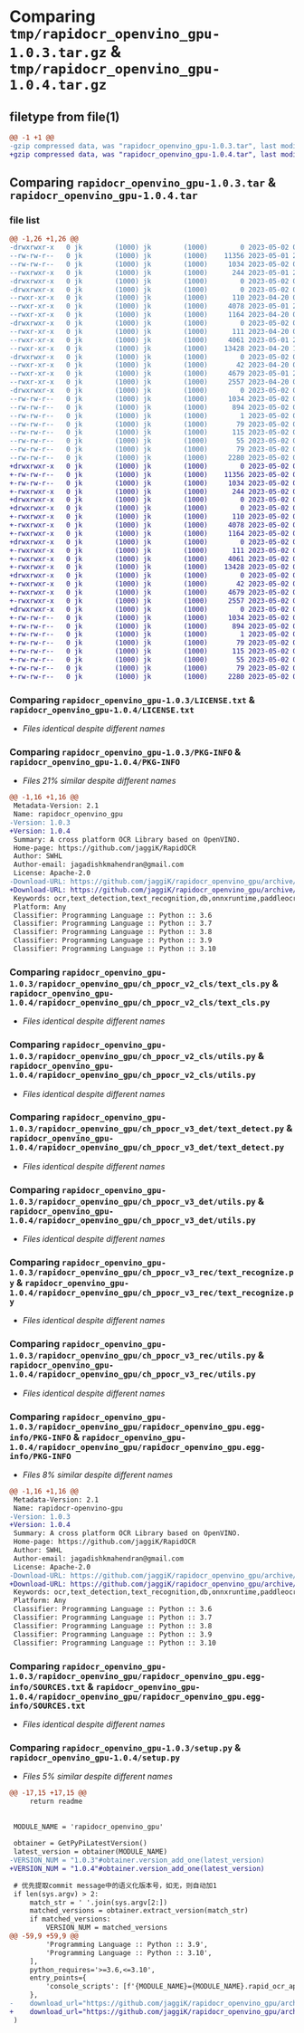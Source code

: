 # Comparing `tmp/rapidocr_openvino_gpu-1.0.3.tar.gz` & `tmp/rapidocr_openvino_gpu-1.0.4.tar.gz`

## filetype from file(1)

```diff
@@ -1 +1 @@
-gzip compressed data, was "rapidocr_openvino_gpu-1.0.3.tar", last modified: Tue May  2 02:03:06 2023, max compression
+gzip compressed data, was "rapidocr_openvino_gpu-1.0.4.tar", last modified: Tue May  2 02:25:03 2023, max compression
```

## Comparing `rapidocr_openvino_gpu-1.0.3.tar` & `rapidocr_openvino_gpu-1.0.4.tar`

### file list

```diff
@@ -1,26 +1,26 @@
-drwxrwxr-x   0 jk        (1000) jk        (1000)        0 2023-05-02 02:03:06.073025 rapidocr_openvino_gpu-1.0.3/
--rw-rw-r--   0 jk        (1000) jk        (1000)    11356 2023-05-01 22:33:58.000000 rapidocr_openvino_gpu-1.0.3/LICENSE.txt
--rw-rw-r--   0 jk        (1000) jk        (1000)     1034 2023-05-02 02:03:06.073025 rapidocr_openvino_gpu-1.0.3/PKG-INFO
--rwxrwxr-x   0 jk        (1000) jk        (1000)      244 2023-05-01 23:25:21.000000 rapidocr_openvino_gpu-1.0.3/README.md
-drwxrwxr-x   0 jk        (1000) jk        (1000)        0 2023-05-02 02:03:06.073025 rapidocr_openvino_gpu-1.0.3/rapidocr_openvino_gpu/
-drwxrwxr-x   0 jk        (1000) jk        (1000)        0 2023-05-02 02:03:06.073025 rapidocr_openvino_gpu-1.0.3/rapidocr_openvino_gpu/ch_ppocr_v2_cls/
--rwxr-xr-x   0 jk        (1000) jk        (1000)      110 2023-04-20 03:01:21.000000 rapidocr_openvino_gpu-1.0.3/rapidocr_openvino_gpu/ch_ppocr_v2_cls/__init__.py
--rwxr-xr-x   0 jk        (1000) jk        (1000)     4078 2023-05-01 23:11:36.000000 rapidocr_openvino_gpu-1.0.3/rapidocr_openvino_gpu/ch_ppocr_v2_cls/text_cls.py
--rwxr-xr-x   0 jk        (1000) jk        (1000)     1164 2023-04-20 03:01:21.000000 rapidocr_openvino_gpu-1.0.3/rapidocr_openvino_gpu/ch_ppocr_v2_cls/utils.py
-drwxrwxr-x   0 jk        (1000) jk        (1000)        0 2023-05-02 02:03:06.073025 rapidocr_openvino_gpu-1.0.3/rapidocr_openvino_gpu/ch_ppocr_v3_det/
--rwxr-xr-x   0 jk        (1000) jk        (1000)      111 2023-04-20 03:01:21.000000 rapidocr_openvino_gpu-1.0.3/rapidocr_openvino_gpu/ch_ppocr_v3_det/__init__.py
--rwxr-xr-x   0 jk        (1000) jk        (1000)     4061 2023-05-01 23:08:30.000000 rapidocr_openvino_gpu-1.0.3/rapidocr_openvino_gpu/ch_ppocr_v3_det/text_detect.py
--rwxr-xr-x   0 jk        (1000) jk        (1000)    13428 2023-04-20 19:49:20.000000 rapidocr_openvino_gpu-1.0.3/rapidocr_openvino_gpu/ch_ppocr_v3_det/utils.py
-drwxrwxr-x   0 jk        (1000) jk        (1000)        0 2023-05-02 02:03:06.073025 rapidocr_openvino_gpu-1.0.3/rapidocr_openvino_gpu/ch_ppocr_v3_rec/
--rwxr-xr-x   0 jk        (1000) jk        (1000)       42 2023-04-20 03:01:21.000000 rapidocr_openvino_gpu-1.0.3/rapidocr_openvino_gpu/ch_ppocr_v3_rec/__init__.py
--rwxr-xr-x   0 jk        (1000) jk        (1000)     4679 2023-05-01 23:10:55.000000 rapidocr_openvino_gpu-1.0.3/rapidocr_openvino_gpu/ch_ppocr_v3_rec/text_recognize.py
--rwxr-xr-x   0 jk        (1000) jk        (1000)     2557 2023-04-20 03:01:21.000000 rapidocr_openvino_gpu-1.0.3/rapidocr_openvino_gpu/ch_ppocr_v3_rec/utils.py
-drwxrwxr-x   0 jk        (1000) jk        (1000)        0 2023-05-02 02:03:06.073025 rapidocr_openvino_gpu-1.0.3/rapidocr_openvino_gpu/rapidocr_openvino_gpu.egg-info/
--rw-rw-r--   0 jk        (1000) jk        (1000)     1034 2023-05-02 02:03:06.000000 rapidocr_openvino_gpu-1.0.3/rapidocr_openvino_gpu/rapidocr_openvino_gpu.egg-info/PKG-INFO
--rw-rw-r--   0 jk        (1000) jk        (1000)      894 2023-05-02 02:03:06.000000 rapidocr_openvino_gpu-1.0.3/rapidocr_openvino_gpu/rapidocr_openvino_gpu.egg-info/SOURCES.txt
--rw-rw-r--   0 jk        (1000) jk        (1000)        1 2023-05-02 02:03:06.000000 rapidocr_openvino_gpu-1.0.3/rapidocr_openvino_gpu/rapidocr_openvino_gpu.egg-info/dependency_links.txt
--rw-rw-r--   0 jk        (1000) jk        (1000)       79 2023-05-02 02:03:06.000000 rapidocr_openvino_gpu-1.0.3/rapidocr_openvino_gpu/rapidocr_openvino_gpu.egg-info/entry_points.txt
--rw-rw-r--   0 jk        (1000) jk        (1000)      115 2023-05-02 02:03:06.000000 rapidocr_openvino_gpu-1.0.3/rapidocr_openvino_gpu/rapidocr_openvino_gpu.egg-info/requires.txt
--rw-rw-r--   0 jk        (1000) jk        (1000)       55 2023-05-02 02:03:06.000000 rapidocr_openvino_gpu-1.0.3/rapidocr_openvino_gpu/rapidocr_openvino_gpu.egg-info/top_level.txt
--rw-rw-r--   0 jk        (1000) jk        (1000)       79 2023-05-02 02:03:06.073025 rapidocr_openvino_gpu-1.0.3/setup.cfg
--rw-rw-r--   0 jk        (1000) jk        (1000)     2280 2023-05-02 02:02:46.000000 rapidocr_openvino_gpu-1.0.3/setup.py
+drwxrwxr-x   0 jk        (1000) jk        (1000)        0 2023-05-02 02:25:03.371323 rapidocr_openvino_gpu-1.0.4/
+-rw-rw-r--   0 jk        (1000) jk        (1000)    11356 2023-05-02 02:16:24.000000 rapidocr_openvino_gpu-1.0.4/LICENSE.txt
+-rw-rw-r--   0 jk        (1000) jk        (1000)     1034 2023-05-02 02:25:03.371323 rapidocr_openvino_gpu-1.0.4/PKG-INFO
+-rwxrwxr-x   0 jk        (1000) jk        (1000)      244 2023-05-02 02:16:24.000000 rapidocr_openvino_gpu-1.0.4/README.md
+drwxrwxr-x   0 jk        (1000) jk        (1000)        0 2023-05-02 02:25:03.367323 rapidocr_openvino_gpu-1.0.4/rapidocr_openvino_gpu/
+drwxrwxr-x   0 jk        (1000) jk        (1000)        0 2023-05-02 02:25:03.367323 rapidocr_openvino_gpu-1.0.4/rapidocr_openvino_gpu/ch_ppocr_v2_cls/
+-rwxrwxr-x   0 jk        (1000) jk        (1000)      110 2023-05-02 02:16:24.000000 rapidocr_openvino_gpu-1.0.4/rapidocr_openvino_gpu/ch_ppocr_v2_cls/__init__.py
+-rwxrwxr-x   0 jk        (1000) jk        (1000)     4078 2023-05-02 02:16:24.000000 rapidocr_openvino_gpu-1.0.4/rapidocr_openvino_gpu/ch_ppocr_v2_cls/text_cls.py
+-rwxrwxr-x   0 jk        (1000) jk        (1000)     1164 2023-05-02 02:16:24.000000 rapidocr_openvino_gpu-1.0.4/rapidocr_openvino_gpu/ch_ppocr_v2_cls/utils.py
+drwxrwxr-x   0 jk        (1000) jk        (1000)        0 2023-05-02 02:25:03.367323 rapidocr_openvino_gpu-1.0.4/rapidocr_openvino_gpu/ch_ppocr_v3_det/
+-rwxrwxr-x   0 jk        (1000) jk        (1000)      111 2023-05-02 02:16:24.000000 rapidocr_openvino_gpu-1.0.4/rapidocr_openvino_gpu/ch_ppocr_v3_det/__init__.py
+-rwxrwxr-x   0 jk        (1000) jk        (1000)     4061 2023-05-02 02:16:24.000000 rapidocr_openvino_gpu-1.0.4/rapidocr_openvino_gpu/ch_ppocr_v3_det/text_detect.py
+-rwxrwxr-x   0 jk        (1000) jk        (1000)    13428 2023-05-02 02:16:24.000000 rapidocr_openvino_gpu-1.0.4/rapidocr_openvino_gpu/ch_ppocr_v3_det/utils.py
+drwxrwxr-x   0 jk        (1000) jk        (1000)        0 2023-05-02 02:25:03.367323 rapidocr_openvino_gpu-1.0.4/rapidocr_openvino_gpu/ch_ppocr_v3_rec/
+-rwxrwxr-x   0 jk        (1000) jk        (1000)       42 2023-05-02 02:16:24.000000 rapidocr_openvino_gpu-1.0.4/rapidocr_openvino_gpu/ch_ppocr_v3_rec/__init__.py
+-rwxrwxr-x   0 jk        (1000) jk        (1000)     4679 2023-05-02 02:16:24.000000 rapidocr_openvino_gpu-1.0.4/rapidocr_openvino_gpu/ch_ppocr_v3_rec/text_recognize.py
+-rwxrwxr-x   0 jk        (1000) jk        (1000)     2557 2023-05-02 02:16:24.000000 rapidocr_openvino_gpu-1.0.4/rapidocr_openvino_gpu/ch_ppocr_v3_rec/utils.py
+drwxrwxr-x   0 jk        (1000) jk        (1000)        0 2023-05-02 02:25:03.371323 rapidocr_openvino_gpu-1.0.4/rapidocr_openvino_gpu/rapidocr_openvino_gpu.egg-info/
+-rw-rw-r--   0 jk        (1000) jk        (1000)     1034 2023-05-02 02:25:03.000000 rapidocr_openvino_gpu-1.0.4/rapidocr_openvino_gpu/rapidocr_openvino_gpu.egg-info/PKG-INFO
+-rw-rw-r--   0 jk        (1000) jk        (1000)      894 2023-05-02 02:25:03.000000 rapidocr_openvino_gpu-1.0.4/rapidocr_openvino_gpu/rapidocr_openvino_gpu.egg-info/SOURCES.txt
+-rw-rw-r--   0 jk        (1000) jk        (1000)        1 2023-05-02 02:25:03.000000 rapidocr_openvino_gpu-1.0.4/rapidocr_openvino_gpu/rapidocr_openvino_gpu.egg-info/dependency_links.txt
+-rw-rw-r--   0 jk        (1000) jk        (1000)       79 2023-05-02 02:25:03.000000 rapidocr_openvino_gpu-1.0.4/rapidocr_openvino_gpu/rapidocr_openvino_gpu.egg-info/entry_points.txt
+-rw-rw-r--   0 jk        (1000) jk        (1000)      115 2023-05-02 02:25:03.000000 rapidocr_openvino_gpu-1.0.4/rapidocr_openvino_gpu/rapidocr_openvino_gpu.egg-info/requires.txt
+-rw-rw-r--   0 jk        (1000) jk        (1000)       55 2023-05-02 02:25:03.000000 rapidocr_openvino_gpu-1.0.4/rapidocr_openvino_gpu/rapidocr_openvino_gpu.egg-info/top_level.txt
+-rw-rw-r--   0 jk        (1000) jk        (1000)       79 2023-05-02 02:25:03.371323 rapidocr_openvino_gpu-1.0.4/setup.cfg
+-rw-rw-r--   0 jk        (1000) jk        (1000)     2280 2023-05-02 02:22:45.000000 rapidocr_openvino_gpu-1.0.4/setup.py
```

### Comparing `rapidocr_openvino_gpu-1.0.3/LICENSE.txt` & `rapidocr_openvino_gpu-1.0.4/LICENSE.txt`

 * *Files identical despite different names*

### Comparing `rapidocr_openvino_gpu-1.0.3/PKG-INFO` & `rapidocr_openvino_gpu-1.0.4/PKG-INFO`

 * *Files 21% similar despite different names*

```diff
@@ -1,16 +1,16 @@
 Metadata-Version: 2.1
 Name: rapidocr_openvino_gpu
-Version: 1.0.3
+Version: 1.0.4
 Summary: A cross platform OCR Library based on OpenVINO.
 Home-page: https://github.com/jaggiK/RapidOCR
 Author: SWHL
 Author-email: jagadishkmahendran@gmail.com
 License: Apache-2.0
-Download-URL: https://github.com/jaggiK/rapidocr_openvino_gpu/archive/refs/tags/1.0.3.tar.gz
+Download-URL: https://github.com/jaggiK/rapidocr_openvino_gpu/archive/refs/tags/1.0.4.tar.gz
 Keywords: ocr,text_detection,text_recognition,db,onnxruntime,paddleocr,openvino,rapidocr
 Platform: Any
 Classifier: Programming Language :: Python :: 3.6
 Classifier: Programming Language :: Python :: 3.7
 Classifier: Programming Language :: Python :: 3.8
 Classifier: Programming Language :: Python :: 3.9
 Classifier: Programming Language :: Python :: 3.10
```

### Comparing `rapidocr_openvino_gpu-1.0.3/rapidocr_openvino_gpu/ch_ppocr_v2_cls/text_cls.py` & `rapidocr_openvino_gpu-1.0.4/rapidocr_openvino_gpu/ch_ppocr_v2_cls/text_cls.py`

 * *Files identical despite different names*

### Comparing `rapidocr_openvino_gpu-1.0.3/rapidocr_openvino_gpu/ch_ppocr_v2_cls/utils.py` & `rapidocr_openvino_gpu-1.0.4/rapidocr_openvino_gpu/ch_ppocr_v2_cls/utils.py`

 * *Files identical despite different names*

### Comparing `rapidocr_openvino_gpu-1.0.3/rapidocr_openvino_gpu/ch_ppocr_v3_det/text_detect.py` & `rapidocr_openvino_gpu-1.0.4/rapidocr_openvino_gpu/ch_ppocr_v3_det/text_detect.py`

 * *Files identical despite different names*

### Comparing `rapidocr_openvino_gpu-1.0.3/rapidocr_openvino_gpu/ch_ppocr_v3_det/utils.py` & `rapidocr_openvino_gpu-1.0.4/rapidocr_openvino_gpu/ch_ppocr_v3_det/utils.py`

 * *Files identical despite different names*

### Comparing `rapidocr_openvino_gpu-1.0.3/rapidocr_openvino_gpu/ch_ppocr_v3_rec/text_recognize.py` & `rapidocr_openvino_gpu-1.0.4/rapidocr_openvino_gpu/ch_ppocr_v3_rec/text_recognize.py`

 * *Files identical despite different names*

### Comparing `rapidocr_openvino_gpu-1.0.3/rapidocr_openvino_gpu/ch_ppocr_v3_rec/utils.py` & `rapidocr_openvino_gpu-1.0.4/rapidocr_openvino_gpu/ch_ppocr_v3_rec/utils.py`

 * *Files identical despite different names*

### Comparing `rapidocr_openvino_gpu-1.0.3/rapidocr_openvino_gpu/rapidocr_openvino_gpu.egg-info/PKG-INFO` & `rapidocr_openvino_gpu-1.0.4/rapidocr_openvino_gpu/rapidocr_openvino_gpu.egg-info/PKG-INFO`

 * *Files 8% similar despite different names*

```diff
@@ -1,16 +1,16 @@
 Metadata-Version: 2.1
 Name: rapidocr-openvino-gpu
-Version: 1.0.3
+Version: 1.0.4
 Summary: A cross platform OCR Library based on OpenVINO.
 Home-page: https://github.com/jaggiK/RapidOCR
 Author: SWHL
 Author-email: jagadishkmahendran@gmail.com
 License: Apache-2.0
-Download-URL: https://github.com/jaggiK/rapidocr_openvino_gpu/archive/refs/tags/1.0.3.tar.gz
+Download-URL: https://github.com/jaggiK/rapidocr_openvino_gpu/archive/refs/tags/1.0.4.tar.gz
 Keywords: ocr,text_detection,text_recognition,db,onnxruntime,paddleocr,openvino,rapidocr
 Platform: Any
 Classifier: Programming Language :: Python :: 3.6
 Classifier: Programming Language :: Python :: 3.7
 Classifier: Programming Language :: Python :: 3.8
 Classifier: Programming Language :: Python :: 3.9
 Classifier: Programming Language :: Python :: 3.10
```

### Comparing `rapidocr_openvino_gpu-1.0.3/rapidocr_openvino_gpu/rapidocr_openvino_gpu.egg-info/SOURCES.txt` & `rapidocr_openvino_gpu-1.0.4/rapidocr_openvino_gpu/rapidocr_openvino_gpu.egg-info/SOURCES.txt`

 * *Files identical despite different names*

### Comparing `rapidocr_openvino_gpu-1.0.3/setup.py` & `rapidocr_openvino_gpu-1.0.4/setup.py`

 * *Files 5% similar despite different names*

```diff
@@ -17,15 +17,15 @@
     return readme
 
 
 MODULE_NAME = 'rapidocr_openvino_gpu'
 
 obtainer = GetPyPiLatestVersion()
 latest_version = obtainer(MODULE_NAME)
-VERSION_NUM = "1.0.3"#obtainer.version_add_one(latest_version)
+VERSION_NUM = "1.0.4"#obtainer.version_add_one(latest_version)
 
 # 优先提取commit message中的语义化版本号，如无，则自动加1
 if len(sys.argv) > 2:
     match_str = ' '.join(sys.argv[2:])
     matched_versions = obtainer.extract_version(match_str)
     if matched_versions:
         VERSION_NUM = matched_versions
@@ -59,9 +59,9 @@
         'Programming Language :: Python :: 3.9',
         'Programming Language :: Python :: 3.10',
     ],
     python_requires='>=3.6,<=3.10',
     entry_points={
         'console_scripts': [f'{MODULE_NAME}={MODULE_NAME}.rapid_ocr_api'],
     },
-    download_url="https://github.com/jaggiK/rapidocr_openvino_gpu/archive/refs/tags/1.0.3.tar.gz",
+    download_url="https://github.com/jaggiK/rapidocr_openvino_gpu/archive/refs/tags/1.0.4.tar.gz",
 )
```

